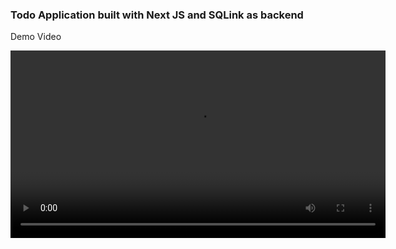 ### Todo Application built with Next JS and SQLink as backend

Demo Video

<video width="600" controls autoplay>
  <source src="https://sqlinkjs.github.io/video/video.mp4" type="video/mp4">
  Your browser does not support the video tag.
</video>

